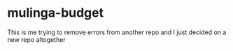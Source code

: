 # mulinga-budget
This is me trying to remove errors from another repo and I just decided on a new repo altogether 
